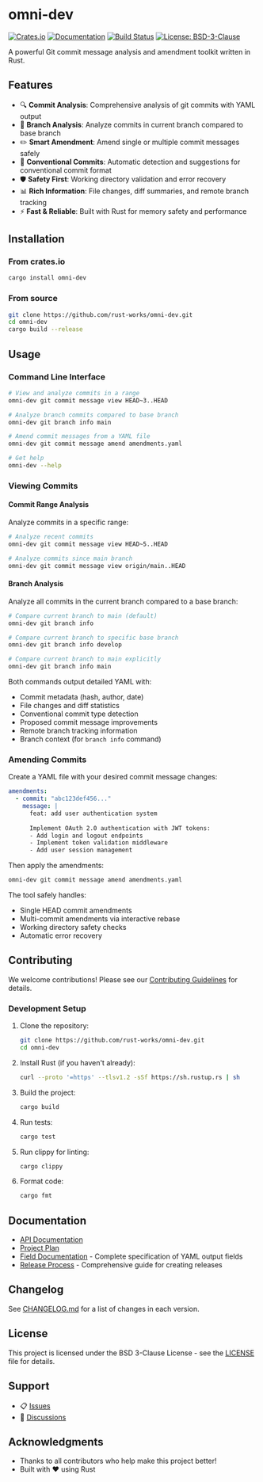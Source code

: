 # omni-dev

[![Crates.io](https://img.shields.io/crates/v/omni-dev.svg)](https://crates.io/crates/omni-dev)
[![Documentation](https://docs.rs/omni-dev/badge.svg)](https://docs.rs/omni-dev)
[![Build Status](https://github.com/rust-works/omni-dev/workflows/CI/badge.svg)](https://github.com/rust-works/omni-dev/actions)
[![License: BSD-3-Clause](https://img.shields.io/badge/License-BSD%203--Clause-blue.svg)](LICENSE)

A powerful Git commit message analysis and amendment toolkit written in Rust.

## Features

- 🔍 **Commit Analysis**: Comprehensive analysis of git commits with YAML output
- 🌳 **Branch Analysis**: Analyze commits in current branch compared to base branch
- ✏️ **Smart Amendment**: Amend single or multiple commit messages safely
- 🎯 **Conventional Commits**: Automatic detection and suggestions for conventional commit format
- 🛡️ **Safety First**: Working directory validation and error recovery
- 📊 **Rich Information**: File changes, diff summaries, and remote branch tracking
- ⚡ **Fast & Reliable**: Built with Rust for memory safety and performance

## Installation

### From crates.io

```bash
cargo install omni-dev
```

### From source

```bash
git clone https://github.com/rust-works/omni-dev.git
cd omni-dev
cargo build --release
```

## Usage

### Command Line Interface

```bash
# View and analyze commits in a range
omni-dev git commit message view HEAD~3..HEAD

# Analyze branch commits compared to base branch
omni-dev git branch info main

# Amend commit messages from a YAML file
omni-dev git commit message amend amendments.yaml

# Get help
omni-dev --help
```

### Viewing Commits

#### Commit Range Analysis

Analyze commits in a specific range:

```bash
# Analyze recent commits
omni-dev git commit message view HEAD~5..HEAD

# Analyze commits since main branch
omni-dev git commit message view origin/main..HEAD
```

#### Branch Analysis

Analyze all commits in the current branch compared to a base branch:

```bash
# Compare current branch to main (default)
omni-dev git branch info

# Compare current branch to specific base branch
omni-dev git branch info develop

# Compare current branch to main explicitly
omni-dev git branch info main
```

Both commands output detailed YAML with:
- Commit metadata (hash, author, date)
- File changes and diff statistics
- Conventional commit type detection
- Proposed commit message improvements
- Remote branch tracking information
- Branch context (for `branch info` command)

### Amending Commits

Create a YAML file with your desired commit message changes:

```yaml
amendments:
  - commit: "abc123def456..."
    message: |
      feat: add user authentication system
      
      Implement OAuth 2.0 authentication with JWT tokens:
      - Add login and logout endpoints  
      - Implement token validation middleware
      - Add user session management
```

Then apply the amendments:

```bash
omni-dev git commit message amend amendments.yaml
```

The tool safely handles:
- Single HEAD commit amendments
- Multi-commit amendments via interactive rebase
- Working directory safety checks
- Automatic error recovery

## Contributing

We welcome contributions! Please see our [Contributing Guidelines](CONTRIBUTING.md) for details.

### Development Setup

1. Clone the repository:
   ```bash
   git clone https://github.com/rust-works/omni-dev.git
   cd omni-dev
   ```

2. Install Rust (if you haven't already):
   ```bash
   curl --proto '=https' --tlsv1.2 -sSf https://sh.rustup.rs | sh
   ```

3. Build the project:
   ```bash
   cargo build
   ```

4. Run tests:
   ```bash
   cargo test
   ```

5. Run clippy for linting:
   ```bash
   cargo clippy
   ```

6. Format code:
   ```bash
   cargo fmt
   ```

## Documentation

- [API Documentation](https://docs.rs/omni-dev)
- [Project Plan](docs/plan/project.md)
- [Field Documentation](docs/plan/project.md) - Complete specification of YAML output fields
- [Release Process](docs/RELEASE.md) - Comprehensive guide for creating releases

## Changelog

See [CHANGELOG.md](CHANGELOG.md) for a list of changes in each version.

## License

This project is licensed under the BSD 3-Clause License - see the [LICENSE](LICENSE) file for details.

## Support

- 📋 [Issues](https://github.com/rust-works/omni-dev/issues)
- 💬 [Discussions](https://github.com/rust-works/omni-dev/discussions)

## Acknowledgments

- Thanks to all contributors who help make this project better!
- Built with ❤️ using Rust